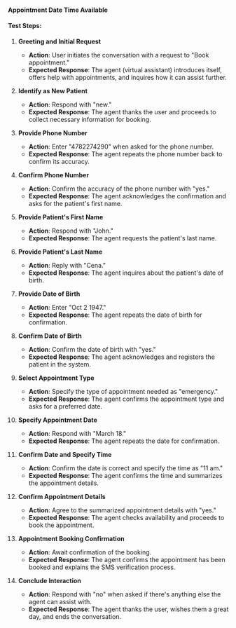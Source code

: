 #### Appointment Date Time Available

#### Test Steps:

1. **Greeting and Initial Request**
   - **Action**: User initiates the conversation with a request to "Book appointment."
   - **Expected Response**: The agent (virtual assistant) introduces itself, offers help with appointments, and inquires how it can assist further.

2. **Identify as New Patient**
   - **Action**: Respond with "new."
   - **Expected Response**: The agent thanks the user and proceeds to collect necessary information for booking.

3. **Provide Phone Number**
   - **Action**: Enter "4782274290" when asked for the phone number.
   - **Expected Response**: The agent repeats the phone number back to confirm its accuracy.

4. **Confirm Phone Number**
   - **Action**: Confirm the accuracy of the phone number with "yes."
   - **Expected Response**: The agent acknowledges the confirmation and asks for the patient's first name.

5. **Provide Patient's First Name**
   - **Action**: Respond with "John."
   - **Expected Response**: The agent requests the patient's last name.

6. **Provide Patient's Last Name**
   - **Action**: Reply with "Cena."
   - **Expected Response**: The agent inquires about the patient's date of birth.

7. **Provide Date of Birth**
   - **Action**: Enter "Oct 2 1947."
   - **Expected Response**: The agent repeats the date of birth for confirmation.

8. **Confirm Date of Birth**
   - **Action**: Confirm the date of birth with "yes."
   - **Expected Response**: The agent acknowledges and registers the patient in the system.

9. **Select Appointment Type**
   - **Action**: Specify the type of appointment needed as "emergency."
   - **Expected Response**: The agent confirms the appointment type and asks for a preferred date.

10. **Specify Appointment Date**
    - **Action**: Respond with "March 18."
    - **Expected Response**: The agent repeats the date for confirmation.

11. **Confirm Date and Specify Time**
    - **Action**: Confirm the date is correct and specify the time as "11 am."
    - **Expected Response**: The agent confirms the time and summarizes the appointment details.

12. **Confirm Appointment Details**
    - **Action**: Agree to the summarized appointment details with "yes."
    - **Expected Response**: The agent checks availability and proceeds to book the appointment.

13. **Appointment Booking Confirmation**
    - **Action**: Await confirmation of the booking.
    - **Expected Response**: The agent confirms the appointment has been booked and explains the SMS verification process.

14. **Conclude Interaction**
    - **Action**: Respond with "no" when asked if there's anything else the agent can assist with.
    - **Expected Response**: The agent thanks the user, wishes them a great day, and ends the conversation.
